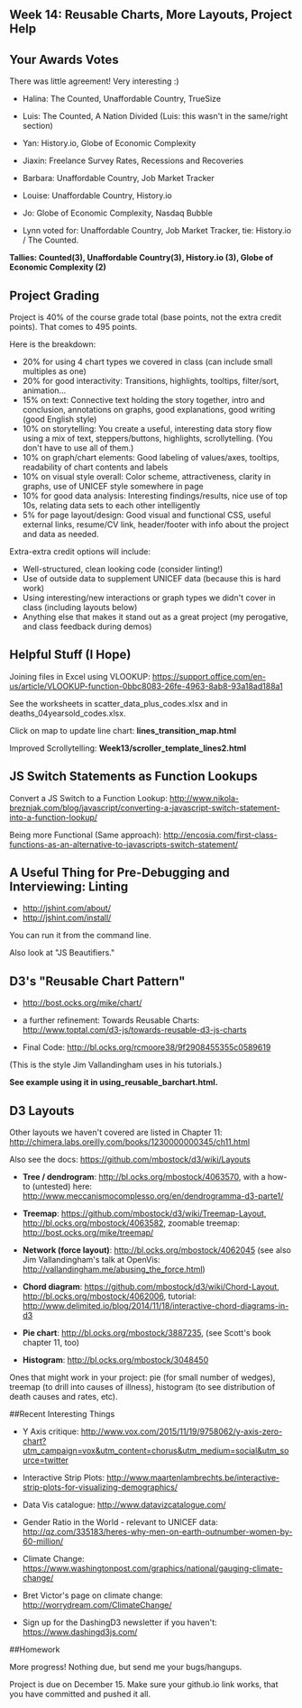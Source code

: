 
## Week 14: Reusable Charts, More Layouts, Project Help


## Your Awards Votes

There was little agreement!  Very interesting :)

* Halina: The Counted, Unaffordable Country, TrueSize

* Luis: The Counted, A Nation Divided (Luis: this wasn't in the same/right section)

* Yan: History.io, Globe of Economic Complexity

* Jiaxin: Freelance Survey Rates, Recessions and Recoveries

* Barbara: Unaffordable Country, Job Market Tracker

* Louise: Unaffordable Country, History.io

* Jo: Globe of Economic Complexity, Nasdaq Bubble

* Lynn voted for: Unaffordable Country, Job Market Tracker, tie: History.io / The Counted.

**Tallies: Counted(3), Unaffordable Country(3), History.io (3), Globe of Economic Complexity (2)**


## Project Grading

Project is 40% of the course grade total (base points, not the extra credit points). That comes to 495 points.

Here is the breakdown:

* 20% for using 4 chart types we covered in class (can include small multiples as one)
* 20% for good interactivity: Transitions, highlights, tooltips, filter/sort, animation...
* 15% on text: Connective text holding the story together, intro and conclusion, annotations on graphs, good explanations, good writing (good English style)
* 10% on storytelling: You create a useful, interesting data story flow using a mix of text, steppers/buttons, highlights, scrollytelling. (You don't have to use all of them.)
* 10% on graph/chart elements: Good labeling of values/axes, tooltips, readability of chart contents and labels
* 10% on visual style overall: Color scheme, attractiveness, clarity in graphs, use of UNICEF style somewhere in page
* 10% for good data analysis: Interesting findings/results, nice use of top 10s, relating data sets to each other intelligently
* 5% for page layout/design: Good visual and functional CSS, useful external links, resume/CV link, header/footer with info about the project and data as needed.

Extra-extra credit options will include:

* Well-structured, clean looking code (consider linting!)
* Use of outside data to supplement UNICEF data (because this is hard work)
* Using interesting/new interactions or graph types we didn't cover in class (including layouts below)
* Anything else that makes it stand out as a great project (my perogative, and class feedback during demos)


## Helpful Stuff (I Hope)

Joining files in Excel using VLOOKUP:
https://support.office.com/en-us/article/VLOOKUP-function-0bbc8083-26fe-4963-8ab8-93a18ad188a1

See the worksheets in scatter_data_plus_codes.xlsx and in deaths_04yearsold_codes.xlsx.

Click on map to update line chart: **lines_transition_map.html**

Improved Scrollytelling: **Week13/scroller_template_lines2.html**


## JS Switch Statements as Function Lookups

Convert a JS Switch to a Function Lookup: http://www.nikola-breznjak.com/blog/javascript/converting-a-javascript-switch-statement-into-a-function-lookup/

Being more Functional (Same approach): http://encosia.com/first-class-functions-as-an-alternative-to-javascripts-switch-statement/

## A Useful Thing for Pre-Debugging and Interviewing: Linting

* http://jshint.com/about/
* http://jshint.com/install/

You can run it from the command line.

Also look at "JS Beautifiers."


## D3's "Reusable Chart Pattern"

* http://bost.ocks.org/mike/chart/

* a further refinement: Towards Reusable Charts: http://www.toptal.com/d3-js/towards-reusable-d3-js-charts

* Final Code: http://bl.ocks.org/rcmoore38/9f2908455355c0589619

(This is the style Jim Vallandingham uses in his tutorials.)

**See example using it in using_reusable_barchart.html.**


## D3 Layouts

Other layouts we haven't covered are listed in Chapter 11: http://chimera.labs.oreilly.com/books/1230000000345/ch11.html

Also see the docs: https://github.com/mbostock/d3/wiki/Layouts

* **Tree / dendrogram**: http://bl.ocks.org/mbostock/4063570, with a how-to (untested) here: http://www.meccanismocomplesso.org/en/dendrogramma-d3-parte1/

* **Treemap**: https://github.com/mbostock/d3/wiki/Treemap-Layout, http://bl.ocks.org/mbostock/4063582, zoomable treemap: http://bost.ocks.org/mike/treemap/

* **Network (force layout)**: http://bl.ocks.org/mbostock/4062045 (see also Jim Vallandingham's talk at OpenVis: http://vallandingham.me/abusing_the_force.html)

* **Chord diagram**: https://github.com/mbostock/d3/wiki/Chord-Layout, http://bl.ocks.org/mbostock/4062006, tutorial: http://www.delimited.io/blog/2014/11/18/interactive-chord-diagrams-in-d3

* **Pie chart**: http://bl.ocks.org/mbostock/3887235, (see Scott's book chapter 11, too)

* **Histogram**: http://bl.ocks.org/mbostock/3048450

Ones that might work in your project: pie (for small number of wedges), treemap (to drill into causes of illness), histogram (to see distribution of death causes and rates, etc).


##Recent Interesting Things

* Y Axis critique: http://www.vox.com/2015/11/19/9758062/y-axis-zero-chart?utm_campaign=vox&utm_content=chorus&utm_medium=social&utm_source=twitter

* Interactive Strip Plots: http://www.maartenlambrechts.be/interactive-strip-plots-for-visualizing-demographics/

* Data Vis catalogue: http://www.datavizcatalogue.com/

* Gender Ratio in the World - relevant to UNICEF data: http://qz.com/335183/heres-why-men-on-earth-outnumber-women-by-60-million/

* Climate Change: https://www.washingtonpost.com/graphics/national/gauging-climate-change/

* Bret Victor's page on climate change: http://worrydream.com/ClimateChange/

* Sign up for the DashingD3 newsletter if you haven't: https://www.dashingd3js.com/


##Homework

More progress!  Nothing due, but send me your bugs/hangups.

Project is due on December 15.  Make sure your github.io link works, that you have committed and pushed it all.





